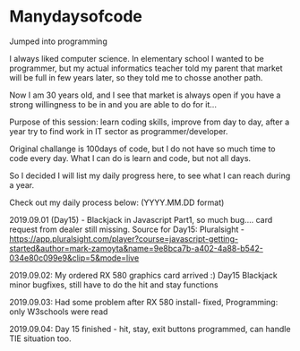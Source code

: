 # Manydaysofcode
Jumped into programming

I always liked computer science. In elementary school I wanted to be programmer, 
but my actual informatics teacher told my parent that market will be full in few years later, so they told me to chosse another path.

Now I am 30 years old, and I see that market is always open if you have a strong willingness to be in and you are able to do for it...

Purpose of this session: learn coding skills, improve from day to day, after a year try to find work in IT sector as programmer/developer.

Original challange is 100days of code, but I do not have so much time to code every day. What I can do is learn and code, but not all days.

So I decided I will list my daily progress here, to see what I can reach during a year.

Check out my daily process below: (YYYY.MM.DD format)

2019.09.01 (Day15) - Blackjack in Javascript Part1, so much bug.... card request from dealer still missing.
Source for Day15: Pluralsight - https://app.pluralsight.com/player?course=javascript-getting-started&author=mark-zamoyta&name=9e8bca7b-a402-4a88-b542-034e80c099e9&clip=5&mode=live

2019.09.02: My ordered RX 580 graphics card arrived :)  Day15 Blackjack minor bugfixes, still have to do the hit and stay functions

2019.09.03: Had some problem after RX 580 install- fixed, Programming: only W3schools were read

2019.09.04: Day 15 finished - hit, stay, exit buttons programmed, can handle TIE situation too.
